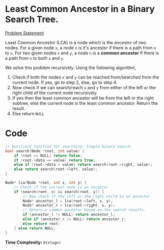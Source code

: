 # Least Common Ancestor in a Binary Search Tree.

[Problem Statement](https://www.hackerrank.com/challenges/binary-search-tree-lowest-common-ancestor/problem)

Least Common Ancestor (LCA) is a node which is the ancestor of two nodes. For a given node `x`, a node `n` is it's ancestor if there is a path from `n` to `x`. For two given nodes `x` and `y`, a node `n` is a **common ancestor** if there is a path from `n` to both `x` and `y`.

We solve this problem recursively. Using the following algorithm,
1. Check if both the nodes `x` and `y` can be reached from/searched from the current node. If yes, go to step 2, else, go to step 4. 
2. Now check if we can search/reach `x` and `y` from either of the left or the right child of the current node recursively.
3. If yes then the least common ancestor will be from the left or the right subtree, else the current node is the least common ancestor. Return the result.
4. Else return `NULL`

# Code

```cpp
// Auxiliary function for searching. Simple binary search.
bool search(Node *root, int value) {
	if (root == NULL) return false;
	if (root->data == value) return true;
	else if (root->data < value) return search(root->right, value);
	else return search(root->left, value);
}

Node* lca(Node *root, int x, int y) {
	// Check if the current node is an ancestor
	if (search(root, x) && search(root, y)) {
		// Now check if the left or the right child is an ancestor.
		Node* ancestor_l = lca(root->left, x, y);
		Node* ancestor_r = lca(root->right, x, y);
		// Return a common ancestor based on the search results.
		if (ancestor_l != NULL) return ancestor_l;
		else if (ancestor_r != NULL) return ancestor_r;
		else return root;
	} else return NULL;
}
```

**Time Complexity:** `O(nlogn)`